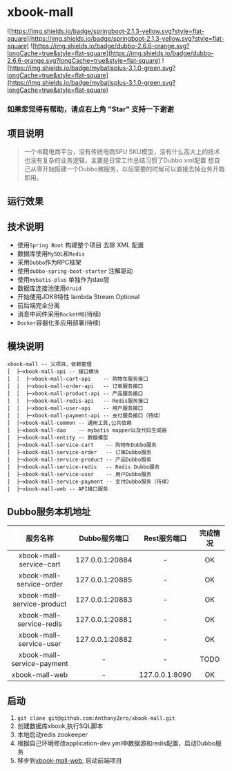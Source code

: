 # xbook-mall
![https://img.shields.io/badge/springboot-2.1.3-yellow.svg?style=flat-square](https://img.shields.io/badge/springboot-2.1.3-yellow.svg?style=flat-square)
![https://img.shields.io/badge/dubbo-2.6.6-orange.svg?longCache=true&style=flat-square](https://img.shields.io/badge/dubbo-2.6.6-orange.svg?longCache=true&style=flat-square)
![https://img.shields.io/badge/mybatisplus-3.1.0-green.svg?longCache=true&style=flat-square](https://img.shields.io/badge/mybatisplus-3.1.0-green.svg?longCache=true&style=flat-square)

### 如果您觉得有帮助，请点右上角 "Star" 支持一下谢谢

## 项目说明
> 一个书籍电商平台，没有传统电商SPU SKU模型，没有什么高大上的技术也没有复杂的业务逻辑，主要是日常工作总结习惯了Dubbo xml配置 想自己从零开始搭建一个Dubbo微服务，以后需要的时候可以直接去掉业务开箱即用。

## 运行效果

## 技术说明
* 使用`Spring Boot` 构建整个项目 去除 XML 配置
* 数据库使用`MySQL`和`Redis`
* 采用`Dubbo`作为RPC框架
* 使用`dubbo-spring-boot-starter` 注解驱动
* 使用`mybatis-plus` 单独作为dao层
* 数据库连接池使用`druid`
* 开始使用JDK8特性 lambda Stream Optional
* 前后端完全分离
* 消息中间件采用`RocketMQ`(待续)
* `Docker`容器化多应用部署(待续)

## 模块说明

```
xbook-mall -- 父项目，依赖管理
│  ├─xbook-mall-api -- 接口模块
│  │  ├─xbook-mall-cart-api    -- 购物车服务接口
│  │  ├─xbook-mall-order-api   -- 订单服务接口  
│  │  ├─xbook-mall-product-api -- 产品服务接口
│  │  ├─xbook-mall-redis-api   -- Redis服务接口
│  │  ├─xbook-mall-user-api    -- 用户服务接口
│  │  ├─xbook-mall-payment-api -- 支付服务接口（待续）
│  │─xbook-mall-common -- 通用工具,公共依赖
│  ├─xbook-mall-dao    -- mybatis mapper以及代码生成器 
│  ├─xbook-mall-entity -- 数据模型
│  ├─xbook-mall-service-cart    -- 购物车Dubbo服务
│  ├─xbook-mall-service-order   -- 订单Dubbo服务
│  ├─xbook-mall-service-product -- 产品Dubbo服务
│  ├─xbook-mall-service-redis   -- Redis Dubbo服务
│  ├─xbook-mall-service-user    -- 用户Dubbo服务
│  ├─xbook-mall-service-payment -- 支付Dubbo服务（待续）
│  ├─xbook-mall-web -- API接口服务
```

## Dubbo服务本机地址

| 服务名称|Dubbo服务端口  |Rest服务端口| 完成情况|
|:---------------:|:---------------:|:---------------:|:---------------:|
| xbook-mall-service-cart      | 127.0.0.1:20884     |-             |OK |
| xbook-mall-service-order     | 127.0.0.1:20885     |-             |OK |
| xbook-mall-service-product   | 127.0.0.1:20883     |-             |OK |
| xbook-mall-service-redis     | 127.0.0.1:20881    |-              |OK |
| xbook-mall-service-user      | 127.0.0.1:20882    |-              |OK |
| xbook-mall-service-payment   | -                  |-              |TODO|
| xbook-mall-web               | -                  |127.0.0.1:8090 |OK |

## 启动
1. `git clone git@github.com:AnthonyZero/xbook-mall.git`
2. 创建数据库xbook,执行SQL脚本
3. 本地启动redis zookeeper
4. 根据自己环境修改application-dev.yml中数据源和redis配置，启动Dubbo服务
5. 移步到[xbook-mall-web](https://github.com/AnthonyZero/xbook-mall-web), 启动前端项目
